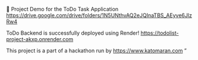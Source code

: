 📌 Project Demo for the ToDo Task Application
 https://drive.google.com/drive/folders/1N5UNthvAQ2eJQInaTBS_AEyve6JlzRw4


ToDo Backend is successfully deployed using Render!
https://todolist-project-akxp.onrender.com



This project is a part of a hackathon run by 
https://www.katomaran.com ”
